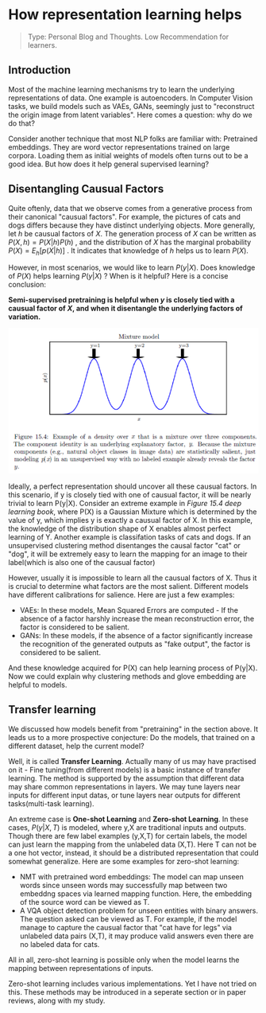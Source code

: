 # How representation learning helps

> Type: Personal Blog and Thoughts. Low Recommendation for learners.

## Introduction

Most of the machine learning mechanisms try to learn the underlying representations of data. One example is autoencoders. In Computer Vision tasks, we build models such as VAEs, GANs, seemingly just to "reconstruct the origin image from latent variables". Here comes a question: why do we do that?

Consider another technique that most NLP folks are familiar with: Pretrained embeddings. They are word vector representations trained on large corpora. Loading them as initial weights of models often turns out to be a good idea. But how does it help general supervised learning?

## Disentangling Causual Factors
Quite oftenly, data that we observe comes from a generative process from their canonical "causual factors". For example, the pictures of cats and dogs differs because they have distinct underlying objects. More generally, let $h$ be causual factors of $X$. The generation process of $X$ can be written as $P(X,h)=P(X|h)P(h)$ , and the distribution of $X$ has the marginal probability $P(X)=E_h[p(X|h)]$ . It indicates that knowledge of $h$ helps us to learn $P(X)$. 

However, in most scenarios, we would like to learn $P(y|X)$. Does knowledge of $P(X)$ helps learning $P(y|X)$ ? When is it helpful? Here is a concise conclusion: 

<b>Semi-supervised pretraining is helpful when $y$ is closely tied with a causual factor of $X$, and when it disentangle the underlying factors of variation.</b>

![](/assets/sec1-1.png)

Ideally, a perfect representation should uncover all these causual factors. In this scenario, if y is closely tied with one of causual factor, it will be nearly trivial to learn P(y|X). Consider an extreme example in <i>Figure 15.4 deep learning book</i>, where P(X) is a Gaussian Mixture which is determined by the value of y, which implies y is exactly a causual factor of X. In this example, the knowledge of the distribution shape of X enables almost perfect learning of Y. Another example is classifation tasks of cats and dogs. If an unsupervised clustering method disentanges the causal factor "cat" or "dog", it will be extremely easy to learn the mapping for an image to their label(which is also one of the causual factor)

However, usually it is impossible to learn all the causual factors of X. Thus it is crucial to determine what factors are the most salient. Different models have different calibrations for salience. Here are just a few examples:

- VAEs: In these models, Mean Squared Errors are computed - If the absence of a factor harshly increase the mean reconstruction error, the factor is considered to be salient.
- GANs: In these models, if the absence of a factor significantly increase the recognition of the generated outputs as "fake output", the factor is considered to be salient.

And these knowledge acquired for P(X) can help learning process of P(y|X). Now we could explain why clustering methods and glove embedding are helpful to models.

## Transfer learning
We discussed how models benefit from "pretraining" in the section above. It leads us to a more prospective conjecture: Do the models, that trained on a different dataset, help the current model?

Well, it is called <b>Transfer Learning</b>. Actually many of us may have practised on it - Fine tuning(from different models) is a basic instance of transfer learning. The method is supported by the assumption that different data may share common representations in layers. We may tune layers near inputs for different input datas, or tune layers near outputs for different tasks(multi-task learning).

An extreme case is <b>One-shot Learning</b> and <b>Zero-shot Learning</b>. In these cases, $P(y|X,T)$ is modeled, where y,X are traditional inputs and outputs. Though there are few label examples (y,X,T) for certain labels, the model can just learn the mapping from the unlabeled data (X,T). Here T can not be a one hot vector, instead, it should be a distributed representation that could somewhat generalize. Here are some examples for zero-shot learning:
- NMT with pretrained word embeddings: The model can map unseen words since unseen words may successfully map between two embeddng spaces via learned mapping function. Here, the embedding of the source word can be viewed as T.
- A VQA object detection problem for unseen entities with binary answers. The question asked can be viewed as T. For example, if the model manage to capture the causual factor that "cat have for legs" via unlabeled data pairs (X,T), it may produce valid answers  even there are no labeled data for cats.

All in all, zero-shot learning is possible only when the model learns the mapping between representations of inputs.

Zero-shot learning includes various implementations. Yet I have not tried on this. These methods may be introduced in a seperate section or in paper reviews, along with my study.